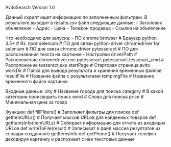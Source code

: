 AvitoSearch
Version 1.0

Данный скрипт ищет информацию по заполненным фильтрам.
В результате выводит в results.csv файл следующие данные:
	- Заголовок объявления
	- Адрес
	- Цена
	- Телефон продавца
	- Ссылка на объявление
	
Что необходимо для запуска:
	- ПО
		chrome browser							        # Браузер
		python 3.5+								# Яз. прог
		selenium								# ПО для связи python-driver
		chromedriver for selenium				                # ПО для связи chrome-driver
		pytesseract								# ПО для распознавания текста на картинке
	- Настройки
		driverPath								# Расположение chromedriver.exe
		pytesseract.pytesseract.tesseract_cmd	# Расположение tesseract.exe
		startPage								# Стартовая страница avito
		workDir									# Папка для вывода результата и хранения временных файлов
		resultFile								# Название файла с результатами
		tempImgFile								# Название временного файла картинки

Входные данные:
		city									# Название города для поиска
		category								# В какой категории производить поиск
		word									# Слово для поиска
		price									# Минимальная цена за товар


Функции:
	def fillFilters()							# Заполняет фильтры для поиска
	def getItemURLs()							# Получает массив URLов для найденных товаров
	def getItemsInfo(itemURLs)					# Собирает информацию для отчета из входящих URLов
	def writeToFile(result)						# Записыват в файл массив резултатов из словаря созданного getItemsInfo
	def getPhone()								# Получает телефон декодируя картинку и распознает с нее текстовые данные

